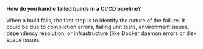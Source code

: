 **How do you handle failed builds in a CI/CD pipeline?**

When a build fails, the first step is to identify the nature of the failure. It could be due to compilation errors, failing unit tests, environment issues, dependency resolution, or infrastructure (like Docker daemon errors or disk space issues. 
